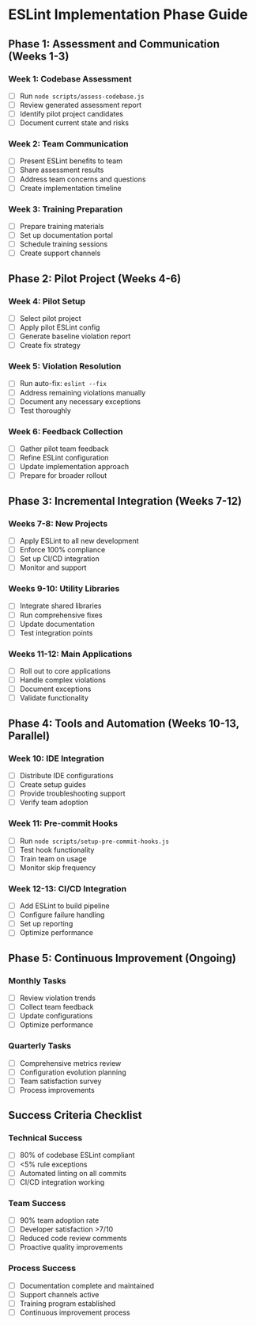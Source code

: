 # ESLint Implementation Phase Guide

## Phase 1: Assessment and Communication (Weeks 1-3)

### Week 1: Codebase Assessment
- [ ] Run `node scripts/assess-codebase.js`
- [ ] Review generated assessment report
- [ ] Identify pilot project candidates
- [ ] Document current state and risks

### Week 2: Team Communication
- [ ] Present ESLint benefits to team
- [ ] Share assessment results
- [ ] Address team concerns and questions
- [ ] Create implementation timeline

### Week 3: Training Preparation
- [ ] Prepare training materials
- [ ] Set up documentation portal
- [ ] Schedule training sessions
- [ ] Create support channels

## Phase 2: Pilot Project (Weeks 4-6)

### Week 4: Pilot Setup
- [ ] Select pilot project
- [ ] Apply pilot ESLint config
- [ ] Generate baseline violation report
- [ ] Create fix strategy

### Week 5: Violation Resolution
- [ ] Run auto-fix: `eslint --fix`
- [ ] Address remaining violations manually
- [ ] Document any necessary exceptions
- [ ] Test thoroughly

### Week 6: Feedback Collection
- [ ] Gather pilot team feedback
- [ ] Refine ESLint configuration
- [ ] Update implementation approach
- [ ] Prepare for broader rollout

## Phase 3: Incremental Integration (Weeks 7-12)

### Weeks 7-8: New Projects
- [ ] Apply ESLint to all new development
- [ ] Enforce 100% compliance
- [ ] Set up CI/CD integration
- [ ] Monitor and support

### Weeks 9-10: Utility Libraries
- [ ] Integrate shared libraries
- [ ] Run comprehensive fixes
- [ ] Update documentation
- [ ] Test integration points

### Weeks 11-12: Main Applications
- [ ] Roll out to core applications
- [ ] Handle complex violations
- [ ] Document exceptions
- [ ] Validate functionality

## Phase 4: Tools and Automation (Weeks 10-13, Parallel)

### Week 10: IDE Integration
- [ ] Distribute IDE configurations
- [ ] Create setup guides
- [ ] Provide troubleshooting support
- [ ] Verify team adoption

### Week 11: Pre-commit Hooks
- [ ] Run `node scripts/setup-pre-commit-hooks.js`
- [ ] Test hook functionality
- [ ] Train team on usage
- [ ] Monitor skip frequency

### Week 12-13: CI/CD Integration
- [ ] Add ESLint to build pipeline
- [ ] Configure failure handling
- [ ] Set up reporting
- [ ] Optimize performance

## Phase 5: Continuous Improvement (Ongoing)

### Monthly Tasks
- [ ] Review violation trends
- [ ] Collect team feedback
- [ ] Update configurations
- [ ] Optimize performance

### Quarterly Tasks
- [ ] Comprehensive metrics review
- [ ] Configuration evolution planning
- [ ] Team satisfaction survey
- [ ] Process improvements

## Success Criteria Checklist

### Technical Success
- [ ] 80% of codebase ESLint compliant
- [ ] <5% rule exceptions
- [ ] Automated linting on all commits
- [ ] CI/CD integration working

### Team Success
- [ ] 90% team adoption rate
- [ ] Developer satisfaction >7/10
- [ ] Reduced code review comments
- [ ] Proactive quality improvements

### Process Success
- [ ] Documentation complete and maintained
- [ ] Support channels active
- [ ] Training program established
- [ ] Continuous improvement process

